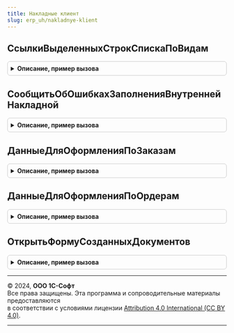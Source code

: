 ```yaml
---
title: Накладные клиент
slug: erp_uh/nakladnye-klient
---
```



## СсылкиВыделенныхСтрокСпискаПоВидам
<details style="margin: 1em 0; padding: 0.5em; border: 1px solid #ccc; border-radius: 6px;">

<summary style="font-weight: bold; cursor: pointer;">Описание, пример вызова</summary>

```bsl

// Формирует массив ссылок по выделенным строкам списка, исключая группировки,
// предупреждает пользователя об отсутствии выделенных строк.
//
// Параметры:
//  Список 			- ДинамическийСписок - список, выделенные строки которого содержат ссылки для дальнейшей обработки.
//  ТипНакладная	- ОписаниеТипов - описание типов, содержащее типы накладных, присутствующих в списке.
//  СвойстваЗаказов	- Строка - перечень свойств, которые нужно получить из списка.
//
// Возвращаемое значение:
//  Структура - содержит два массива "Заказы" и "Накладные", содержащие ссылки на выделенные строки списка.
//
Функция СсылкиВыделенныхСтрокСпискаПоВидам(Список, ТипНакладная, СвойстваЗаказов = "") Экспорт
```

Пример вызова
```bsl
Результат = НакладныеКлиент.СсылкиВыделенныхСтрокСпискаПоВидам(Список, ТипНакладная, СвойстваЗаказов);
```
</details>

## СообщитьОбОшибкахЗаполненияВнутреннейНакладной
<details style="margin: 1em 0; padding: 0.5em; border: 1px solid #ccc; border-radius: 6px;">

<summary style="font-weight: bold; cursor: pointer;">Описание, пример вызова</summary>

```bsl

// Сообщает об ошибках создания накладной на основании заказов, если у заказов не совпадают реквизиты шапки.
// Параметры:
//  ТекстыОшибок - Массив, Строка - Массив текстов ошибок или текст одной ошибки.
//
Процедура СообщитьОбОшибкахЗаполненияВнутреннейНакладной(ТекстыОшибок) Экспорт
```

Пример вызова
```bsl
НакладныеКлиент.СообщитьОбОшибкахЗаполненияВнутреннейНакладной(ТекстыОшибок) 
```
</details>

## ДанныеДляОформленияПоЗаказам
<details style="margin: 1em 0; padding: 0.5em; border: 1px solid #ccc; border-radius: 6px;">

<summary style="font-weight: bold; cursor: pointer;">Описание, пример вызова</summary>

```bsl

// Формирует список группировок по выделенным строкам списка распоряжений, исключая некорректные состояния,
// в которых содержится необходимая информация для оформления накладной по заказу.
//
// Параметры:
//  ДанныеРаспоряжений	 - ДанныеФормыКоллекция - реквизит на форме, содержащий данные списка распоряжений.
//  ИдентификаторыСтрок	 - Массив - идентификаторы строк в коллекции, которые нужно обработать.
//  ПоляГруппировки		 - Строка - имена полей в данных распоряжений по которым их необходимо сгруппировать.
//  СписокОшибок		 - Структура - список ошибок.
//  ПолеОшибки			 - Строка - значение, которое задается в свойстве Поле объекта СообщениеПользователю.
//  МетаданныеНакладных	 - ДанныеФормыКоллекция - таблица с полями:
//  												ХозяйственнаяОперация        - оформляемая хоз. операция
//  												КлючевыеПоляШапки            - ключевые реквизиты распоряжений по которым их можно группировать
//  												ПолноеИмяДокумента           - имя документа в метаданных
//  												ЗаголовокФормыПереоформления - заголовок для ОбщаяФорма.ПереоформлениеНакладныхПоРаспоряжениям.
//	ПоНоменклатуре 		 - Булево - признак режима формирования по номенклатуре (характеристике)
//
// Возвращаемое значение:
//  Массив из Структура:
//  * МассивЗаказов - Массив
//  * ПоляЗаполнения - Структура
//  * КлючевыеПоляШапки - Строка
//  * ИмяОформляемогоДокумента - Строка
//  * Обработчик - Строка
//  * ЕстьНакладные - Булево
//  * ЭтоНакладная - Булево
//  * ЗаголовокФормыПереоформления - Строка
//  * Склад - СправочникСсылка.Склады
//  * НакладнаяНаОтгрузку - ДокументСсылка
//  * НакладнаяНаПриемку - ДокументСсылка
//
Функция ДанныеДляОформленияПоЗаказам( Экспорт
```

Пример вызова
```bsl
Результат = НакладныеКлиент.ДанныеДляОформленияПоЗаказам();
```
</details>

## ДанныеДляОформленияПоОрдерам
<details style="margin: 1em 0; padding: 0.5em; border: 1px solid #ccc; border-radius: 6px;">

<summary style="font-weight: bold; cursor: pointer;">Описание, пример вызова</summary>

```bsl

// Формирует список группировок по выделенным строкам списка распоряжений, исключая некорректные состояния,
// в которых содержится необходимая информация для оформления накладной по ордерам.
//
// Параметры:
//  ДанныеРаспоряжений	 - ДанныеФормыКоллекция - реквизит на форме, содержащий данные списка распоряжений.
//  ИдентификаторыСтрок	 - Массив - идентификаторы строк в коллекции, которые нужно обработать.
//  ПоляГруппировки		 - Строка - имена полей в данных распоряжений по которым их необходимо сгруппировать.
//  СписокОшибок		 - Структура - список ошибок.
//  ПолеОшибки			 - Строка - значение, которое задается в свойстве Поле объекта СообщениеПользователю.
//  МетаданныеНакладных	 - ДанныеФормыКоллекция - таблица с полями:
//  												ХозяйственнаяОперация        - оформляемая хоз. операция
//  												КлючевыеПоляШапки            - ключевые реквизиты распоряжений по которым их можно группировать
//  												ПолноеИмяДокумента           - имя документа в метаданных
//  												ЗаголовокФормыПереоформления - заголовок для ОбщаяФорма.ПереоформлениеНакладныхПоРаспоряжениям.
//	ПоНоменклатуре 		 - Булево - признак режима формирования по номенклатуре (характеристике)
//
// Возвращаемое значение:
//  Массив из Структура:
//  * МассивЗаказов - Массив
//  * ПоляЗаполнения - Структура
//  * КлючевыеПоляШапки - Строка
//  * ИмяОформляемогоДокумента - Строка
//  * Обработчик - Строка
//  * ЕстьНакладные - Булево
//  * ЭтоНакладная - Булево
//  * ЗаголовокФормыПереоформления - Строка
//  * Склад - СправочникСсылка.Склады
//  * НакладнаяНаОтгрузку - ДокументСсылка
//  * НакладнаяНаПриемку - ДокументСсылка
//
Функция ДанныеДляОформленияПоОрдерам( Экспорт
```

Пример вызова
```bsl
Результат = НакладныеКлиент.ДанныеДляОформленияПоОрдерам();
```
</details>

## ОткрытьФормуСозданныхДокументов
<details style="margin: 1em 0; padding: 0.5em; border: 1px solid #ccc; border-radius: 6px;">

<summary style="font-weight: bold; cursor: pointer;">Описание, пример вызова</summary>

```bsl

// Открывает форму оформления либо список уже оформленных документов.
//
// Параметры:
//  ПараметрыСозданныхДокументов - Структура - содержащая поля "ИмяФормы" и "Параметры".
//  Владелец					 - Форма - элемент формы - владелец открываемой формы.
//
Процедура ОткрытьФормуСозданныхДокументов(ПараметрыСозданныхДокументов, Владелец) Экспорт
```

Пример вызова
```bsl
НакладныеКлиент.ОткрытьФормуСозданныхДокументов(ПараметрыСозданныхДокументов, Владелец) 
```
</details>

---

© 2024, **ООО 1С-Софт**  
Все права защищены. Эта программа и сопроводительные материалы предоставляются  
в соответствии с условиями лицензии [Attribution 4.0 International (CC BY 4.0)](https://creativecommons.org/licenses/by/4.0/legalcode).

---
